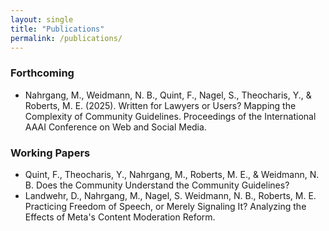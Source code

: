 ```yaml
---
layout: single
title: "Publications"
permalink: /publications/
---
```

### Forthcoming

- Nahrgang, M., Weidmann, N. B., Quint, F., Nagel, S., Theocharis, Y., & Roberts, M. E. (2025). Written for Lawyers or Users? Mapping the Complexity of Community Guidelines. Proceedings of the International AAAI Conference on Web and Social Media.


### Working Papers

- Quint, F., Theocharis, Y., Nahrgang, M., Roberts, M. E., & Weidmann, N. B. Does the Community Understand the Community Guidelines?
- Landwehr, D., Nahrgang, M., Nagel, S. Weidmann, N. B., Roberts, M. E. Practicing Freedom of Speech, or Merely Signaling It? Analyzing the Effects of Meta's Content Moderation Reform. 
